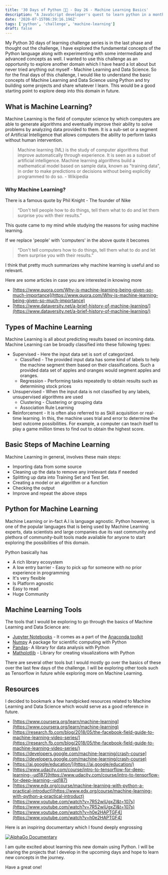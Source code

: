 ```yaml
---
title: '30 Days of Python 👨‍💻 - Day 26 - Machine Learning Basics'
description: "A JavaScript developer's quest to learn python in a month."
date: '2020-07-15T06:39:16.196Z'
tags: ['python', 'challenge', 'machine-learning']
draft: false
---
```


My Python 30 days of learning challenge series is in the last phase and thought out the challenge, I have explored the fundamental concepts of the Python language along with experimenting with some intermediate and advanced concepts as well. I wanted to use this challenge as an opportunity to explore another domain which I have heard a lot about but never tried anything out myself - Machine Learning and Data Science. So for the final days of this challenge, I would like to understand the basic concepts of Machine Learning and Data Science using Python and try building some projects and share whatever I learn. This would be a good starting point to explore deep into this domain in future.

## What is Machine Learning?

Machine Learning is the field of computer science by which computers are able to generate algorithms and eventually improve their ability to solve problems by analyzing data provided to them. It is a sub-set or a segment of Artificial Intelligence that allows computers the ability to perform tasks without human intervention.

> Machine learning (ML) is the study of computer algorithms that improve automatically through experience. It is seen as a subset of artificial intelligence. Machine learning algorithms build a mathematical model based on sample data, known as "training data", in order to make predictions or decisions without being explicitly programmed to do so. - Wikipedia

### Why Machine Learning?

There is a famous quote by Phil Knight - The founder of Nike

> “Don't tell people how to do things, tell them what to do and let them surprise you with their results.”

This quote came to my mind while studying the reasons for using machine learning. 

If we replace 'people' with 'computers' in the above quote it becomes

> “Don't tell computers how to do things, tell them what to do and let them surprise you with their results.”

I think that pretty much summarizes why machine learning is useful and so relevant. 

Here are some articles in case you are interested in knowing more

- [https://www.quora.com/Why-is-machine-learning-being-given-so-much-importance](https://www.quora.com/Why-is-machine-learning-being-given-so-much-importance)
- [https://www.dataversity.net/a-brief-history-of-machine-learning/](https://www.dataversity.net/a-brief-history-of-machine-learning/)

## Types of Machine Learning

Machine Learning is all about predicting results based on incoming data. Machine Learning can be broadly classified into these following types:

- Supervised - Here the input data set is sort of categorized.
    - Classified - The provided input data has some kind of labels to help the machine segment them based on their classifications. Such a provided data set of apples and oranges would segment apples and oranges.
    - Regression - Performing tasks repeatedly to obtain results such as determining stock prices
- Unsupervised - When the input data is not classified by any labels, unsupervised algorithms are used
    - Clustering - Clustering or grouping data
    - Association Rule Learning
- Reinforcement - It is often also referred to as Skill acquisition or real-time learning. In this, the machine uses trial and error to determine the best outcome possibilities. For example, a computer can teach itself to play a game million times to find out to obtain the highest score.

## Basic Steps of Machine Learning

Machine Learning in general, involves these main steps:

- Importing data from some source
- Cleaning up the data to remove any irrelevant data if needed
- Splitting up data into Training Set and Test Set.
- Creating a model or an algorithm or a function
- Checking the output
- Improve and repeat the above steps

## Python for Machine Learning

Machine Learning or in-fact A.I is language agnostic. Python however, is one of the popular languages that is being used by Machine Learning experts, data scientists and large companies due its vast community and plethora of community-built tools made available for anyone to start exploring the possibilities of this domain. 

Python basically has

- A rich library ecosystem
- A low entry barrier - Easy to pick up for someone with no prior experience in programming
- It's very flexible
- Is Platform agnostic
- Easy to read
- Huge Community

## Machine Learning Tools

The tools that I would be exploring to go through the basics of Machine Learning and Data Science are:

- [Jupyter Notebooks](https://jupyter.org/) - It comes as a part of the [Anaconda toolkit](https://www.anaconda.com/products/individual)
- [Numpy](https://numpy.org/) A package for scientific computing with Python
- [Pandas](https://pandas.pydata.org/)- A library for data analysis with Python
- [Mathplotlib](https://matplotlib.org/) - Library for creating visualizations with Python

There are several other tools but I would mostly go over the basics of these over the last few days of the challenge. I will be exploring other tools such as Tensorflow in future while exploring more on Machine Learning.

## Resources

I decided to bookmark a few handpicked resources related to Machine Learning and Data Science which would serve as a good reference in future.

- [https://www.coursera.org/learn/machine-learning](https://www.coursera.org/learn/machine-learning)
- [https://research.fb.com/blog/2018/05/the-facebook-field-guide-to-machine-learning-video-series/](https://research.fb.com/blog/2018/05/the-facebook-field-guide-to-machine-learning-video-series/)
- [https://developers.google.com/machine-learning/crash-course](https://developers.google.com/machine-learning/crash-course)
- [https://ai.google/education/](https://ai.google/education/)
- [https://www.udacity.com/course/intro-to-tensorflow-for-deep-learning--ud187](https://www.udacity.com/course/intro-to-tensorflow-for-deep-learning--ud187)
- [https://www.edx.org/course/machine-learning-with-python-a-practical-introduct](https://www.edx.org/course/machine-learning-with-python-a-practical-introduct)
- [https://www.youtube.com/watch?v=7R52wiUgxZI&t=107s](https://www.youtube.com/watch?v=7R52wiUgxZI&t=107s)
- [https://www.youtube.com/watch?v=h0e2HAPTGF4](https://www.youtube.com/watch?v=h0e2HAPTGF4)

Here is an inspiring documentary which I found deeply engrossing 

[![AlphaGo 
Documentary](https://img.youtube.com/vi/WXuK6gekU1Y/0.jpg)](http://www.youtube.com/watch?v=WXuK6gekU1Y
 "AlphaGo Documentary")

I am quite excited about learning this new domain using Python. I will be sharing the projects that I develop in the upcoming days and hope to learn new concepts in the journey.

Have a great one!